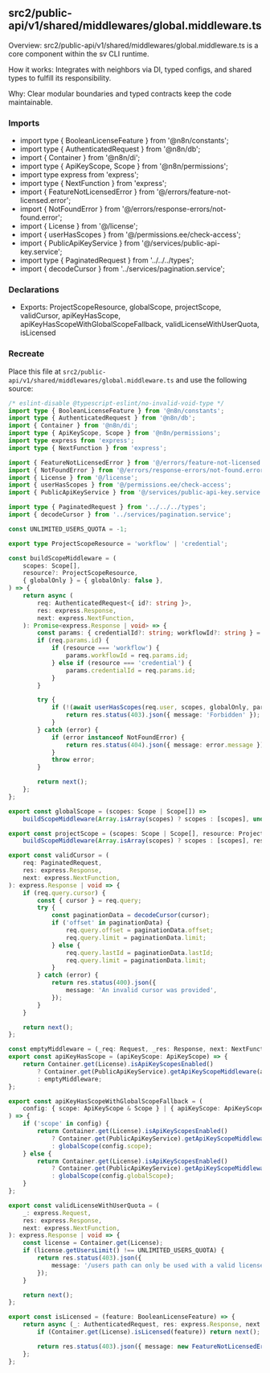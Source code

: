 ## src2/public-api/v1/shared/middlewares/global.middleware.ts

Overview: src2/public-api/v1/shared/middlewares/global.middleware.ts is a core component within the sv CLI runtime.

How it works: Integrates with neighbors via DI, typed configs, and shared types to fulfill its responsibility.

Why: Clear modular boundaries and typed contracts keep the code maintainable.

### Imports

- import type { BooleanLicenseFeature } from '@n8n/constants';
- import type { AuthenticatedRequest } from '@n8n/db';
- import { Container } from '@n8n/di';
- import type { ApiKeyScope, Scope } from '@n8n/permissions';
- import type express from 'express';
- import type { NextFunction } from 'express';
- import { FeatureNotLicensedError } from '@/errors/feature-not-licensed.error';
- import { NotFoundError } from '@/errors/response-errors/not-found.error';
- import { License } from '@/license';
- import { userHasScopes } from '@/permissions.ee/check-access';
- import { PublicApiKeyService } from '@/services/public-api-key.service';
- import type { PaginatedRequest } from '../../../types';
- import { decodeCursor } from '../services/pagination.service';

### Declarations

- Exports: ProjectScopeResource, globalScope, projectScope, validCursor, apiKeyHasScope, apiKeyHasScopeWithGlobalScopeFallback, validLicenseWithUserQuota, isLicensed

### Recreate

Place this file at `src2/public-api/v1/shared/middlewares/global.middleware.ts` and use the following source:

```ts
/* eslint-disable @typescript-eslint/no-invalid-void-type */
import type { BooleanLicenseFeature } from '@n8n/constants';
import type { AuthenticatedRequest } from '@n8n/db';
import { Container } from '@n8n/di';
import type { ApiKeyScope, Scope } from '@n8n/permissions';
import type express from 'express';
import type { NextFunction } from 'express';

import { FeatureNotLicensedError } from '@/errors/feature-not-licensed.error';
import { NotFoundError } from '@/errors/response-errors/not-found.error';
import { License } from '@/license';
import { userHasScopes } from '@/permissions.ee/check-access';
import { PublicApiKeyService } from '@/services/public-api-key.service';

import type { PaginatedRequest } from '../../../types';
import { decodeCursor } from '../services/pagination.service';

const UNLIMITED_USERS_QUOTA = -1;

export type ProjectScopeResource = 'workflow' | 'credential';

const buildScopeMiddleware = (
	scopes: Scope[],
	resource?: ProjectScopeResource,
	{ globalOnly } = { globalOnly: false },
) => {
	return async (
		req: AuthenticatedRequest<{ id?: string }>,
		res: express.Response,
		next: express.NextFunction,
	): Promise<express.Response | void> => {
		const params: { credentialId?: string; workflowId?: string } = {};
		if (req.params.id) {
			if (resource === 'workflow') {
				params.workflowId = req.params.id;
			} else if (resource === 'credential') {
				params.credentialId = req.params.id;
			}
		}

		try {
			if (!(await userHasScopes(req.user, scopes, globalOnly, params))) {
				return res.status(403).json({ message: 'Forbidden' });
			}
		} catch (error) {
			if (error instanceof NotFoundError) {
				return res.status(404).json({ message: error.message });
			}
			throw error;
		}

		return next();
	};
};

export const globalScope = (scopes: Scope | Scope[]) =>
	buildScopeMiddleware(Array.isArray(scopes) ? scopes : [scopes], undefined, { globalOnly: true });

export const projectScope = (scopes: Scope | Scope[], resource: ProjectScopeResource) =>
	buildScopeMiddleware(Array.isArray(scopes) ? scopes : [scopes], resource, { globalOnly: false });

export const validCursor = (
	req: PaginatedRequest,
	res: express.Response,
	next: express.NextFunction,
): express.Response | void => {
	if (req.query.cursor) {
		const { cursor } = req.query;
		try {
			const paginationData = decodeCursor(cursor);
			if ('offset' in paginationData) {
				req.query.offset = paginationData.offset;
				req.query.limit = paginationData.limit;
			} else {
				req.query.lastId = paginationData.lastId;
				req.query.limit = paginationData.limit;
			}
		} catch (error) {
			return res.status(400).json({
				message: 'An invalid cursor was provided',
			});
		}
	}

	return next();
};

const emptyMiddleware = (_req: Request, _res: Response, next: NextFunction) => next();
export const apiKeyHasScope = (apiKeyScope: ApiKeyScope) => {
	return Container.get(License).isApiKeyScopesEnabled()
		? Container.get(PublicApiKeyService).getApiKeyScopeMiddleware(apiKeyScope)
		: emptyMiddleware;
};

export const apiKeyHasScopeWithGlobalScopeFallback = (
	config: { scope: ApiKeyScope & Scope } | { apiKeyScope: ApiKeyScope; globalScope: Scope },
) => {
	if ('scope' in config) {
		return Container.get(License).isApiKeyScopesEnabled()
			? Container.get(PublicApiKeyService).getApiKeyScopeMiddleware(config.scope)
			: globalScope(config.scope);
	} else {
		return Container.get(License).isApiKeyScopesEnabled()
			? Container.get(PublicApiKeyService).getApiKeyScopeMiddleware(config.apiKeyScope)
			: globalScope(config.globalScope);
	}
};

export const validLicenseWithUserQuota = (
	_: express.Request,
	res: express.Response,
	next: express.NextFunction,
): express.Response | void => {
	const license = Container.get(License);
	if (license.getUsersLimit() !== UNLIMITED_USERS_QUOTA) {
		return res.status(403).json({
			message: '/users path can only be used with a valid license. See https://n8n.io/pricing/',
		});
	}

	return next();
};

export const isLicensed = (feature: BooleanLicenseFeature) => {
	return async (_: AuthenticatedRequest, res: express.Response, next: express.NextFunction) => {
		if (Container.get(License).isLicensed(feature)) return next();

		return res.status(403).json({ message: new FeatureNotLicensedError(feature).message });
	};
};

```
